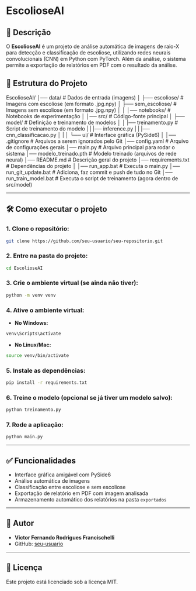 # EscolioseAI

## 📖 Descrição
O **EscolioseAI** é um projeto de análise automática de imagens de raio-X para detecção e classificação de escoliose, utilizando redes neurais convolucionais (CNN) em Python com PyTorch. Além da análise, o sistema permite a exportação de relatórios em PDF com o resultado da análise.

## 📁 Estrutura do Projeto

EscolioseAI/
│── data/                        # Dados de entrada (imagens)
│   ├── escoliose/               # Imagens com escoliose (em formato .jpg.npy)
│   ├── sem_escoliose/           # Imagens sem escoliose (em formato .jpg.npy)
│
│
│── notebooks/                   # Notebooks de experimentação
│
│── src/                         # Código-fonte principal
│   ├── model/                   # Definição e treinamento de modelos
│   │   |── treinamento.py       # Script de treinamento do modelo
|   |   |── inference.py
|   |   |── cnn_classificacao.py
│   |
│   └── ui/                       # Interface gráfica (PySide6)
│
│── .gitignore                   # Arquivos a serem ignorados pelo Git
│── config.yaml                  # Arquivo de configurações gerais
│── main.py                      # Arquivo principal para rodar o sistema
│── modelo_treinado.pth          # Modelo treinado (arquivos de rede neural)
│── README.md                    # Descrição geral do projeto
│── requirements.txt             # Dependências do projeto
│
│── run_app.bat                  # Executa o main.py
│── run_git_update.bat           # Adiciona, faz commit e push de tudo no Git
│── run_train_model.bat          # Executa o script de treinamento (agora dentro de src/model)

---

## 🛠️ Como executar o projeto

### 1. Clone o repositório:
```bash
git clone https://github.com/seu-usuario/seu-repositorio.git
```

### 2. Entre na pasta do projeto:
```bash
cd EscolioseAI
```

### 3. Crie o ambiente virtual (se ainda não tiver):
```bash
python -m venv venv
```

### 4. Ative o ambiente virtual:
- **No Windows:**
```bash
venv\Scripts\activate
```
- **No Linux/Mac:**
```bash
source venv/bin/activate
```

### 5. Instale as dependências:
```bash
pip install -r requirements.txt
```

### 6. Treine o modelo (opcional se já tiver um modelo salvo):
```bash
python treinamento.py
```

### 7. Rode a aplicação:
```bash
python main.py
```

---

## ✅ Funcionalidades
- Interface gráfica amigável com PySide6
- Análise automática de imagens
- Classificação entre escoliose e sem escoliose
- Exportação de relatório em PDF com imagem analisada
- Armazenamento automático dos relatórios na pasta `exportados`

---

## 👤 Autor
- **Victor Fernando Rodrigues Francischelli**
- GitHub: [seu-usuario](https://github.com/seu-usuario)

---

## 📄 Licença
Este projeto está licenciado sob a licença MIT.


